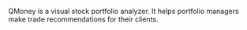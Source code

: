 QMoney is a visual stock portfolio analyzer. It helps portfolio managers make trade recommendations for their clients.
